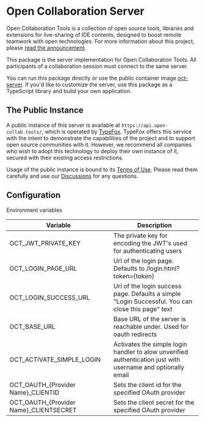# Open Collaboration Server

Open Collaboration Tools is a collection of open source tools, libraries and extensions for live-sharing of IDE contents, designed to boost remote teamwork with open technologies. For more information about this project, please [read the announcement](https://www.typefox.io/blog/open-collaboration-tools-announcement/).

This package is the server implementation for Open Collaboration Tools. All participants of a collaboration session must connect to the same server.

You can run this package directly or use the public container image [oct-server](https://github.com/TypeFox/open-collaboration-tools/pkgs/container/open-collaboration-tools%2Foct-server). If you'd like to customize the server, use this package as a TypeScript library and build your own application.

## The Public Instance

A public instance of this server is available at `https://api.open-collab.tools/`, which is operated by [TypeFox](https://www.typefox.io/). TypeFox offers this service with the intent to demonstrate the capabilities of the project and to support open source communities with it. However, we recommend all companies who wish to adopt this technology to deploy their own instance of it, secured with their existing access restrictions.

Usage of the public instance is bound to its [Terms of Use](https://www.open-collab.tools/tos/). Please read them carefully and use our [Discussions](https://github.com/TypeFox/open-collaboration-tools/discussions) for any questions.

## Configuration

Environment variables

| Variable | Description |
|--------------------|---|
| OCT_JWT_PRIVATE_KEY           | The private key for encoding the JWT's used for authenticating users  |
| OCT_LOGIN_PAGE_URL        | Url of the login page. Defaults to /login.html?token={token}  |
| OCT_LOGIN_SUCCESS_URL     | Url of the login success page. Defaults a simple "Login Successful. You can close this page" text  |
| OCT_BASE_URL              | Base URL of the server is reachable under. Used for oauth redirects |
| OCT_ACTIVATE_SIMPLE_LOGIN | Activates the simple login handler to alow unverified authentication just with username and optionally email |
| OCT_OAUTH_{Provider Name}_CLIENTID | Sets the client id for the specified OAuth provider |
| OCT_OAUTH_{Provider Name}_CLIENTSECRET | Sets the client secret for the specified OAuth provider |


